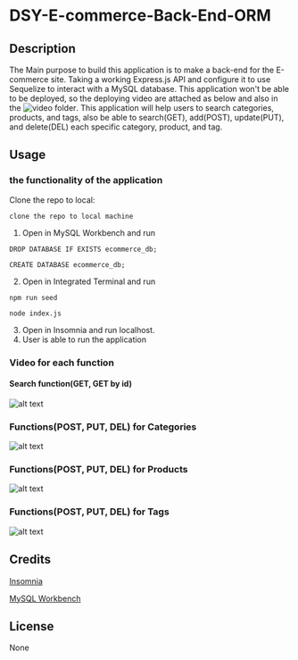 # DSY-E-commerce-Back-End-ORM

## Description

The Main purpose to build this application is to make a back-end for the E-commerce site. Taking a working Express.js API and configure it to use Sequelize to interact with a MySQL database. This application won't be able to be deployed, so the deploying video are attached as below and also in the ![video folder](./assets/video/).
This application will help users to search categories, products, and tags, also be able to search(GET), add(POST), update(PUT), and delete(DEL) each specific category, product, and tag.

## Usage

### the functionality of the application

Clone the repo to local:
```
clone the repo to local machine
```

1. Open in MySQL Workbench and run
```
DROP DATABASE IF EXISTS ecommerce_db;

CREATE DATABASE ecommerce_db;
```

2. Open in Integrated Terminal and run
```
npm run seed
```

```
node index.js
```
3. Open in Insomnia and run localhost.
4. User is able to run the application

### Video for each function

#### Search function(GET, GET by id)

![alt text](./assets/video/Get_for_all_tables.gif)

### Functions(POST, PUT, DEL) for Categories
![alt text](./assets/video/Categories.gif)
### Functions(POST, PUT, DEL) for Products
![alt text](./assets/video/Products.gif)

### Functions(POST, PUT, DEL) for Tags
![alt text](./assets/video/Tags.gif)

## Credits

[Insomnia](https://insomnia.rest/download)

[MySQL Workbench](https://www.mysql.com/products/workbench/)

## License

None